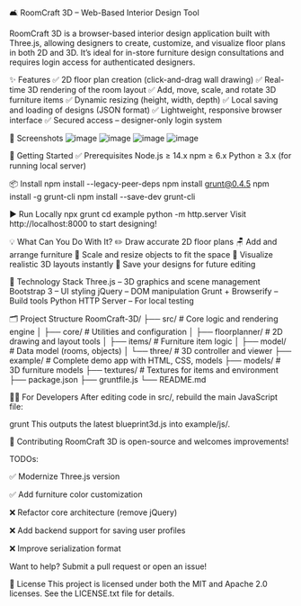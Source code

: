 🛋️ RoomCraft 3D – Web-Based Interior Design Tool


RoomCraft 3D is a browser-based interior design application built with Three.js, allowing designers to create, customize, and visualize floor plans in both 2D and 3D. It’s ideal for in-store furniture design consultations and requires login access for authenticated designers.

✨ Features
✅ 2D floor plan creation (click-and-drag wall drawing)
✅ Real-time 3D rendering of the room layout
✅ Add, move, scale, and rotate 3D furniture items
✅ Dynamic resizing (height, width, depth)
✅ Local saving and loading of designs (JSON format)
✅ Lightweight, responsive browser interface
✅ Secured access – designer-only login system

📸 Screenshots
![image](https://github.com/user-attachments/assets/b4eea99b-da58-4f07-8928-4e1febac96e0)
![image](https://github.com/user-attachments/assets/1b619db4-09f0-47c5-879f-36d3b81ff7a6)
![image](https://github.com/user-attachments/assets/aa506ba9-c36e-4027-9258-81833b7e8b5b)
![image](https://github.com/user-attachments/assets/220d62a7-f018-4255-b56c-ac2e311001eb)


	
🚀 Getting Started
✅ Prerequisites
Node.js ≥ 14.x
npm ≥ 6.x
Python ≥ 3.x (for running local server)

📦 Install
npm install --legacy-peer-deps
npm install grunt@0.4.5
npm install -g grunt-cli
npm install --save-dev grunt-cli

▶ Run Locally
npx grunt
cd example
python -m http.server
Visit http://localhost:8000 to start designing!

💡 What Can You Do With It?
✏️ Draw accurate 2D floor plans
🪑 Add and arrange furniture
🎨 Scale and resize objects to fit the space
🧠 Visualize realistic 3D layouts instantly
💾 Save your designs for future editing

🧠 Technology Stack
Three.js – 3D graphics and scene management
Bootstrap 3 – UI styling
jQuery – DOM manipulation
Grunt + Browserify – Build tools
Python HTTP Server – For local testing

🗂️ Project Structure
RoomCraft-3D/
├── src/              # Core logic and rendering engine
│   ├── core/         # Utilities and configuration
│   ├── floorplanner/ # 2D drawing and layout tools
│   ├── items/        # Furniture item logic
│   ├── model/        # Data model (rooms, objects)
│   └── three/        # 3D controller and viewer
├── example/          # Complete demo app with HTML, CSS, models
├── models/           # 3D furniture models
├── textures/         # Textures for items and environment
├── package.json
├── gruntfile.js
└── README.md

👨‍💻 For Developers
After editing code in src/, rebuild the main JavaScript file:

grunt
This outputs the latest blueprint3d.js into example/js/.

🤝 Contributing
RoomCraft 3D is open-source and welcomes improvements!

TODOs:

✅ Modernize Three.js version

✅ Add furniture color customization

❌ Refactor core architecture (remove jQuery)

❌ Add backend support for saving user profiles

❌ Improve serialization format

Want to help? Submit a pull request or open an issue!

📄 License
This project is licensed under both the MIT and Apache 2.0 licenses. See the LICENSE.txt file for details.

